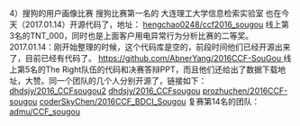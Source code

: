 

4）搜狗的用户画像比赛
搜狗比赛第一名的 大连理工大学信息检索实验室 也在今天（2017.01.14）开源代码了，地址：
[hengchao0248/ccf2016_sougou](http://link.zhihu.com/?target=https%3A//github.com/hengchao0248/ccf2016_sougou)
线上第3名的TNT_000，同时也是上面客户用电异常行为分析比赛的二等奖。2017.01.14：刚开始整理的时候，这个代码库是空的，前段时间他们已经开源出来了，目前已经有代码了。
[https://github.com/AbnerYang/2016CCF-SouGou ](http://link.zhihu.com/?target=https%3A//github.com/AbnerYang/2016CCF-SouGou)
线上第5名的The Right队伍的代码和决赛答辩PPT，而且他们还给出了数据下载地址，大赞。同一个团队的几个人分别开源了，链接如下：
[dhdsjy/2016_CCFsougou2](http://link.zhihu.com/?target=https%3A//github.com/dhdsjy/2016_CCFsougou2)
[dhdsjy/2016_CCFsougou](http://link.zhihu.com/?target=https%3A//github.com/dhdsjy/2016_CCFsougou)
[prozhuchen/2016CCF-sougou](http://link.zhihu.com/?target=https%3A//github.com/prozhuchen/2016CCF-sougou)
[coderSkyChen/2016CCF_BDCI_Sougou](http://link.zhihu.com/?target=https%3A//github.com/coderSkyChen/2016CCF_BDCI_Sougou)
复赛第14名的团队：
[admu/CCF_sougou](http://link.zhihu.com/?target=https%3A//github.com/admu/CCF_sougou)
